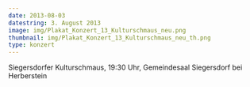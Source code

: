 ```yaml
---
date: 2013-08-03
datestring: 3. August 2013
image: img/Plakat_Konzert_13_Kulturschmaus_neu.png
thumbnail: img/Plakat_Konzert_13_Kulturschmaus_neu_th.png
type: konzert
---
```


Siegersdorfer Kulturschmaus, 19:30 Uhr, Gemeindesaal Siegersdorf bei Herberstein
